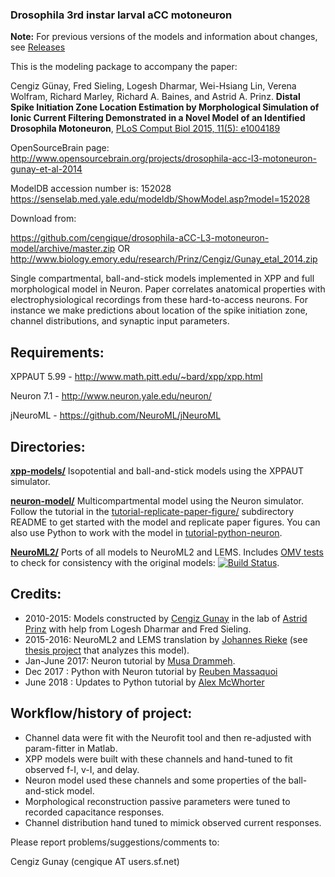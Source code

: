### Drosophila 3rd instar larval aCC motoneuron

**Note:** For previous versions of the models and information about changes, see [Releases](https://github.com/cengique/drosophila-aCC-L3-motoneuron-model/releases)

This is the modeling package to accompany the paper:

Cengiz Günay, Fred Sieling, Logesh Dharmar, Wei-Hsiang Lin, Verena Wolfram, Richard Marley, Richard A. Baines, and Astrid A. Prinz. **Distal Spike Initiation Zone Location Estimation by Morphological Simulation of Ionic Current Filtering Demonstrated in a Novel Model of an Identified Drosophila Motoneuron**,
[PLoS Comput Biol 2015, 11(5): e1004189](http://journals.plos.org/ploscompbiol/article?id=10.1371/journal.pcbi.1004189)

OpenSourceBrain page:
http://www.opensourcebrain.org/projects/drosophila-acc-l3-motoneuron-gunay-et-al-2014

ModelDB accession number is: 152028
https://senselab.med.yale.edu/modeldb/ShowModel.asp?model=152028

Download from:

https://github.com/cengique/drosophila-aCC-L3-motoneuron-model/archive/master.zip
OR
http://www.biology.emory.edu/research/Prinz/Cengiz/Gunay_etal_2014.zip

Single compartmental, ball-and-stick models implemented in XPP and full morphological model in Neuron. Paper correlates anatomical properties with electrophysiological recordings from these hard-to-access neurons. For instance we make predictions about location of the spike initiation zone, channel distributions, and synaptic input parameters.

## Requirements:

XPPAUT 5.99 - http://www.math.pitt.edu/~bard/xpp/xpp.html

Neuron 7.1 - http://www.neuron.yale.edu/neuron/

jNeuroML - https://github.com/NeuroML/jNeuroML

## Directories:

**[xpp-models/](xpp-models/)**	Isopotential and ball-and-stick models using the XPPAUT simulator.

**[neuron-model/](neuron-model/)** Multicompartmental model using the Neuron simulator.
Follow the tutorial in the [tutorial-replicate-paper-figure/](neuron-model/tutorial-replicate-paper-figure/) subdirectory README to get started with the model and replicate paper figures.
You can also use Python to work with the model in [tutorial-python-neuron](neuron-model/tutorial-python-neuron/).

**[NeuroML2/](NeuroML2/)** Ports of all models to NeuroML2 and LEMS. Includes [OMV tests](https://github.com/OpenSourceBrain/osb-model-validation) to check for consistency with the original models: [![Build Status](https://travis-ci.org/cengique/drosophila-aCC-L3-motoneuron-model.svg)](https://travis-ci.org/cengique/drosophila-aCC-L3-motoneuron-model).

## Credits:
- 2010-2015: Models constructed by [Cengiz Gunay](https://github.com/cengique) in the lab of [Astrid Prinz](http://www.biology.emory.edu/index.cfm?faculty=39) with help from Logesh Dharmar and Fred Sieling.
- 2015-2016: NeuroML2 and LEMS translation by [Johannes Rieke](https://github.com/jrieke) (see [thesis project](https://github.com/jrieke/drosophila-dynamics) that analyzes this model).
- Jan-June 2017: Neuron tutorial by [Musa Drammeh](https://github.com/Antacart).
- Dec 2017 : Python with Neuron tutorial by [Reuben Massaquoi](https://github.com/reubmassaquoi)
- June 2018 : Updates to Python tutorial by [Alex McWhorter](https://github.com/amcwhor1)

## Workflow/history of project:
- Channel data were fit with the Neurofit tool and then re-adjusted with param-fitter in Matlab.
- XPP models were built with these channels and hand-tuned to fit observed f-I, v-I, and delay.
- Neuron model used these channels and some properties of the ball-and-stick model.
- Morphological reconstruction passive parameters were tuned to recorded capacitance responses.
- Channel distribution hand tuned to mimick observed current responses.

Please report problems/suggestions/comments to: 

Cengiz Gunay (cengique AT users.sf.net)
